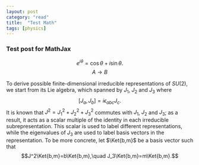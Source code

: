 ```yaml
---
layout: post
category: "read"
title:  "Test Math"
tags: [physics]
---
```

### Test post for MathJax
$$e^{i\theta}=\cos\theta+i\sin\theta.$$
$$A\rightarrow B$$
<!--more-->
To derive possible finite-dimensional irreducible representations of $SU\left(2\right)$, we start from its Lie algebra, which spanned by $J_1$, $J_2$ and $J_3$ where
$$\left[J_a,J_b\right]=i\epsilon_{abc}J_c.$$
It is known that $J^2=J_1^2+J_2^2+J_3^2$ commutes with $J_1$, $J_2$ and $J_3$; as a result, it acts as a scalar multiple of the identity in each irreducible subrepresentation. This scalar is used to label different representations, while the eigenvalues of $J_3$ are used to label basis vectors in the representation. To be more concrete, let $\Ket{b,m}$ be a basis vector such that
$$J^2\Ket{b,m}=b\Ket{b,m},\quad J_3\Ket{b,m}=m\Ket{b,m}.$$